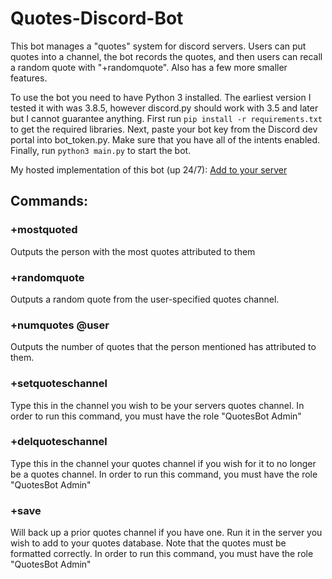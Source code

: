 # Quotes-Discord-Bot

This bot manages a "quotes" system for discord servers. Users can put quotes into a channel, the bot records the quotes, and then users can recall a random quote with "+randomquote". Also has a few more smaller features.

To use the bot you need to have Python 3 installed. The earliest version I tested it with was 3.8.5, however discord.py should work with 3.5 and later but I cannot guarantee anything. First run `pip install -r requirements.txt` to get the required libraries. Next, paste your bot key from the Discord dev portal into bot_token.py. Make sure that you have all of the intents enabled. Finally, run `python3 main.py` to start the bot.

My hosted implementation of this bot (up 24/7): [Add to your server](https://top.gg/bot/799028695368073255)

## Commands:

### +mostquoted 
Outputs the person with the most quotes attributed to them
### +randomquote 
Outputs a random quote from the user-specified quotes channel.
### +numquotes @user
Outputs the number of quotes that the person mentioned has attributed to them.
### +setquoteschannel
Type this in the channel you wish to be your servers quotes channel. In order to run this command, you must have the role "QuotesBot Admin"
### +delquoteschannel 
Type this in the channel your quotes channel if you wish for it to no longer be a quotes channel. In order to run this command, you must have the role "QuotesBot Admin"
### +save
Will back up a prior quotes channel if you have one. Run it in the server you wish to add to your quotes database. Note that the quotes must be formatted correctly. In order to run this command, you must have the role "QuotesBot Admin"
